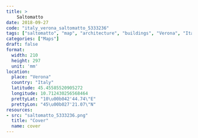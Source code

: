 ```yaml
---
title: > 
    Saltomatto
date: 2018-09-27
code: "italy_verona_saltomatto_5333236"
tags: ["saltomatto", "map", "architecture", "buildings", "Verona", "Italy"]
categories: ["Maps"]
draft: false
format:
  width: 210
  height: 297
  unit: 'mm'
location:
  place: "Verona"
  country: "Italy"
  latitude: 45.45585520905272
  longitude: 10.712430256568464
  prettyLat: "10\u00b042'44.74\"E"
  prettyLon: "45\u00b027'21.07\"N"
resources:
- src: "saltomatto_5333236.png"
  title: "Cover"
  name: cover
---
```

